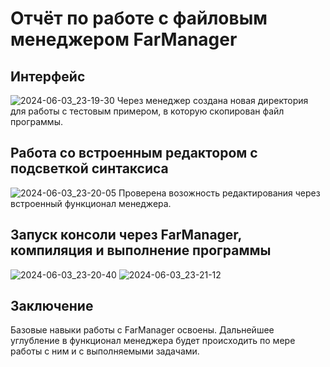# Отчёт по работе с файловым менеджером FarManager #
## Интерфейс ##
![2024-06-03_23-19-30](https://github.com/mrkormaks/HSP_Course_1_2/assets/38488121/3f609935-3b03-4b0e-883d-cbd786d816ac)
Через менеджер создана новая директория для работы с тестовым примером, в которую скопирован файл программы.
## Работа со встроенным редактором с подсветкой синтаксиса ##
![2024-06-03_23-20-05](https://github.com/mrkormaks/HSP_Course_1_2/assets/38488121/6a1aaa30-4237-4a40-9589-91293893c401)
Проверена возожность редактирования через встроенный функционал менеджера.
## Запуск консоли через FarManager, компиляция и выполнение программы
![2024-06-03_23-20-40](https://github.com/mrkormaks/HSP_Course_1_2/assets/38488121/38bcb93c-c8dc-4a9a-af5d-9790aeae7417)
![2024-06-03_23-21-12](https://github.com/mrkormaks/HSP_Course_1_2/assets/38488121/831b5372-edca-4315-aeb7-9c5cb7b9a85e)
## Заключение ##
Базовые навыки работы с FarManager освоены. Дальнейшее углубление в функционал менеджера будет происходить по мере работы с ним и с выполняемыми задачами.

